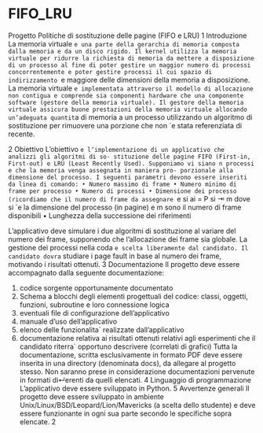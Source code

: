 # FIFO_LRU
Progetto Politiche di sostituzione delle pagine (FIFO e LRU)
1 Introduzione
La memoria virtuale `e una parte della gerarchia di memoria composta dalla memoria e da un disco rigido. Il kernel utilizza la memoria virtuale per ridurre la richiesta di memoria da mettere a disposizione di un processo al fine di poter gestire un maggior numero di processi concorrentemente e poter gestire processi il cui spazio di indirizzamento `e maggiore delle dimensioni della memoria a disposizione. La memoria virtuale `e implementata attraverso il modello di allocazione non contigua e comprende sia componenti hardware che una componente software (gestore della memoria virtuale). Il gestore della memoria virtuale assicura buone prestazioni della memoria virtuale allocando un’adeguata quantit`a di memoria a un processo utilizzando un algoritmo di sostituzione per rimuovere una porzione che non `e stata referenziata di recente.

2 Obiettivo
L’obiettivo `e l’implementazione di un applicativo che analizzi gli algoritmi di so- stituzione delle pagine FIFO (First-in, First-out) e LRU (Least Recently Used). Supponiamo vi siano n processi e che la memoria venga assegnata in maniera pro- porzionale alla dimensione del processo. I seguenti parametri devono essere inseriti da linea di comando:
• Numero massimo di frame
• Numero minimo di frame per processo
• Numero di processi
• Dimensione dei processo (ricordiamo che il numero di frame da assegnare `e si
ai = P si ⇥ m
dove si `e la dimensione del processo (in pagine) e m sono il numero di frame
 disponibili
• Lunghezza della successione dei riferimenti


L’applicativo deve simulare i due algoritmi di sostituzione al variare del numero dei frame, supponendo che l’allocazione dei frame sia globale. La gestione dei processi nella coda `e scelta liberamente dal candidato.
Il candidato dovra` studiare i page fault in base al numero dei frame, motivando i risultati ottenuti.
3 Documentazione
Il progetto deve essere accompagnato dalla seguente documentazione:
1. codice sorgente opportunamente documentato
2. Schema a blocchi degli elementi progettuali del codice: classi, oggetti, funzioni, subroutine e loro connessione logica
3. eventuali file di configurazione dell’applicativo
4. manuale d’uso dell’applicativo
5. elenco delle funzionalita` realizzate dall’applicativo
6. documentazione relativa ai risultati ottenuti relativi agli esperimenti che il candidato riterra` opportuno descrivere (correlati di grafici)
Tutta la documentazione, scritta esclusivamente in formato PDF deve essere inserita in una directory (denominata docs), da allegare al progetto stesso. Non saranno prese in considerazione documentazioni pervenute in formati di↵erenti da quelli elencati.
4 Linguaggio di programmazione
L’applicativo deve essere sviluppato in Python.
5 Avvertenze generali
Il progetto deve essere sviluppato in ambiente Unix/Linux/BSD/Leopard/Lion/Mavericks (a scelta dello studente) e deve essere funzionante in ogni sua parte secondo le specifiche sopra elencate.
2

